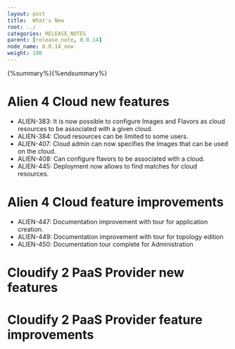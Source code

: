 ```yaml
---
layout: post
title:  What's New
root: ../
categories: RELEASE_NOTES
parent: [release_note, 0.0.14]
node_name: 0.0.14_new
weight: 100
---
```


{%summary%}{%endsummary%}

# Alien 4 Cloud new features

* ALIEN-383: It is now possible to configure Images and Flavors as cloud resources to be associated with a given cloud.
* ALIEN-384: Cloud resources can be limited to some users.
* ALIEN-407: Cloud admin can now specifies the Images that can be used on the cloud.
* ALIEN-408: Can configure flavors to be associated with a cloud.
* ALIEN-445: Deployment now allows to find matches for cloud resources.

# Alien 4 Cloud feature improvements

* ALIEN-447: Documentation improvement with tour for application creation.
* ALIEN-449: Documentation improvement with tour for topology edition
* ALIEN-450: Documentation tour complete for Administration


# Cloudify 2 PaaS Provider new features


# Cloudify 2 PaaS Provider feature improvements


